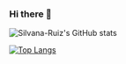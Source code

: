 ### Hi there 👋
![Silvana-Ruiz's GitHub stats](https://github-readme-stats.vercel.app/api?username=Silvana-Ruiz&show_icons=true&theme=cobalt)

[![Top Langs](https://github-readme-stats.vercel.app/api/top-langs/?username=Silvana-Ruiz&layout=compact)](https://github.com/Silvana-Ruiz/github-readme-stats)

<!--
**Silvana-Ruiz/Silvana-Ruiz** is a ✨ _special_ ✨ repository because its `README.md` (this file) appears on your GitHub profile.


Here are some ideas to get you started:

- 🔭 I’m currently working on ...
- 🌱 I’m currently learning ...
- 👯 I’m looking to collaborate on ...
- 🤔 I’m looking for help with ...
- 💬 Ask me about ...
- 📫 How to reach me: ...
- 😄 Pronouns: ...
- ⚡ Fun fact: ...
-->
